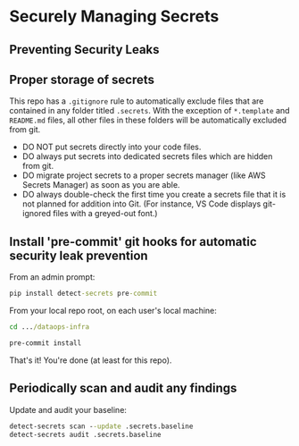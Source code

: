 # Securely Managing Secrets

## Preventing Security Leaks

## Proper storage of secrets

This repo has a `.gitignore` rule to automatically exclude files that are contained in any
folder titled `.secrets`. With the exception of `*.template` and `README.md` files, all
other files in these folders will be automatically excluded from git.

* DO NOT put secrets directly into your code files.
* DO always put secrets into dedicated secrets files which are hidden from git.
* DO migrate project secrets to a proper secrets manager (like AWS Secrets Manager) as
  soon as you are able.
* DO always double-check the first time you create a secrets file that it is not planned
  for addition into Git. (For instance, VS Code displays git-ignored files with a
  greyed-out font.)

## Install 'pre-commit' git hooks for automatic security leak prevention

From an admin prompt:

```cmd
pip install detect-secrets pre-commit
```

From your local repo root, on each user's local machine:

```cmd
cd .../dataops-infra
```

```cmd
pre-commit install
```

That's it! You're done (at least for this repo).

## Periodically scan and audit any findings

Update and audit your baseline:

```cmd
detect-secrets scan --update .secrets.baseline
detect-secrets audit .secrets.baseline
```
